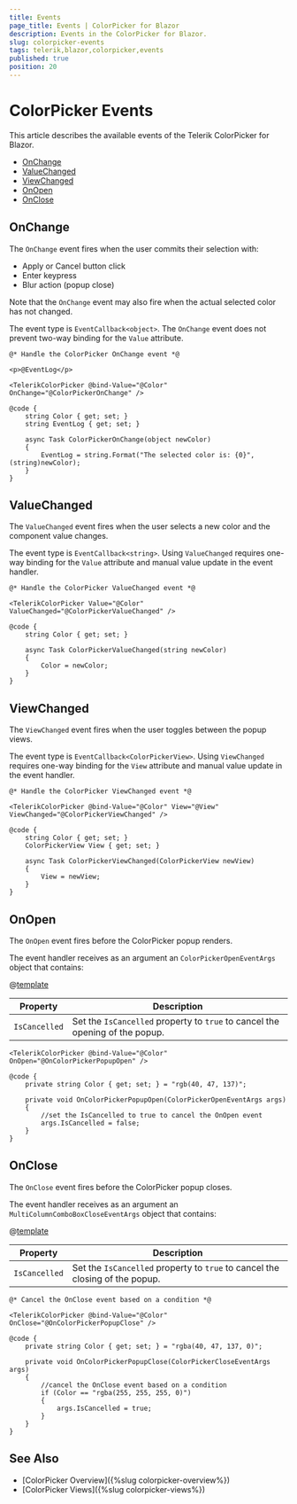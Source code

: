 ```yaml
---
title: Events
page_title: Events | ColorPicker for Blazor
description: Events in the ColorPicker for Blazor.
slug: colorpicker-events
tags: telerik,blazor,colorpicker,events
published: true
position: 20
---
```


# ColorPicker Events

This article describes the available events of the Telerik ColorPicker for Blazor.

* [OnChange](#onchange)
* [ValueChanged](#valuechanged)
* [ViewChanged](#viewchanged)
* [OnOpen](#onopen)
* [OnClose](#onclose)

## OnChange

The `OnChange` event fires when the user commits their selection with:

* Apply or Cancel button click
* Enter keypress
* Blur action (popup close)

Note that the `OnChange` event may also fire when the actual selected color has not changed.

The event type is `EventCallback<object>`. The `OnChange` event does not prevent two-way binding for the `Value` attribute.

````CSHTML
@* Handle the ColorPicker OnChange event *@

<p>@EventLog</p>

<TelerikColorPicker @bind-Value="@Color" OnChange="@ColorPickerOnChange" />

@code {
    string Color { get; set; }
    string EventLog { get; set; }

    async Task ColorPickerOnChange(object newColor)
    {
        EventLog = string.Format("The selected color is: {0}", (string)newColor);
    }
}
````

## ValueChanged

The `ValueChanged` event fires when the user selects a new color and the component value changes.

The event type is `EventCallback<string>`. Using `ValueChanged` requires one-way binding for the `Value` attribute and manual value update in the event handler.

````CSHTML
@* Handle the ColorPicker ValueChanged event *@

<TelerikColorPicker Value="@Color" ValueChanged="@ColorPickerValueChanged" />

@code {
    string Color { get; set; }

    async Task ColorPickerValueChanged(string newColor)
    {
        Color = newColor;
    }
}
````

## ViewChanged

The `ViewChanged` event fires when the user toggles between the popup views.

The event type is `EventCallback<ColorPickerView>`. Using `ViewChanged` requires one-way binding for the `View` attribute and manual value update in the event handler.

````CSHTML
@* Handle the ColorPicker ViewChanged event *@

<TelerikColorPicker @bind-Value="@Color" View="@View" ViewChanged="@ColorPickerViewChanged" />

@code {
    string Color { get; set; }
    ColorPickerView View { get; set; }

    async Task ColorPickerViewChanged(ColorPickerView newView)
    {
        View = newView;
    }
}
````

## OnOpen

The `OnOpen` event fires before the ColorPicker popup renders. 

The event handler receives as an argument an `ColorPickerOpenEventArgs` object that contains:

@[template](/_contentTemplates/common/parameters-table-styles.md#table-layout)

| Property | Description |
| --- | --- |
| `IsCancelled` | Set the `IsCancelled` property to `true` to cancel the opening of the popup. |

````CSHTML
<TelerikColorPicker @bind-Value="@Color" OnOpen="@OnColorPickerPopupOpen" />

@code {
    private string Color { get; set; } = "rgb(40, 47, 137)";

    private void OnColorPickerPopupOpen(ColorPickerOpenEventArgs args)
    {
        //set the IsCancelled to true to cancel the OnOpen event
        args.IsCancelled = false;
    }
}
````

## OnClose

The `OnClose` event fires before the ColorPicker popup closes.

The event handler receives as an argument an `MultiColumnComboBoxCloseEventArgs` object that contains:

@[template](/_contentTemplates/common/parameters-table-styles.md#table-layout)

| Property | Description |
| --- | --- |
| `IsCancelled` | Set the `IsCancelled` property to `true` to cancel the closing of the popup. |

````CSHTML
@* Cancel the OnClose event based on a condition *@

<TelerikColorPicker @bind-Value="@Color" OnClose="@OnColorPickerPopupClose" />

@code {
    private string Color { get; set; } = "rgba(40, 47, 137, 0)";

    private void OnColorPickerPopupClose(ColorPickerCloseEventArgs args)
    {
        //cancel the OnClose event based on a condition
        if (Color == "rgba(255, 255, 255, 0)")
        {
            args.IsCancelled = true;
        }
    }
}
````

## See Also

* [ColorPicker Overview]({%slug colorpicker-overview%})
* [ColorPicker Views]({%slug colorpicker-views%})
